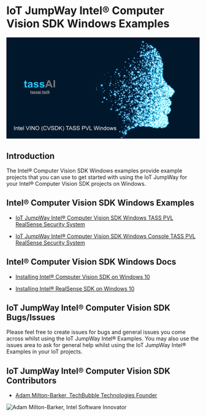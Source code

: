 # IoT JumpWay Intel® Computer Vision SDK Windows Examples

![IoT JumpWay Docs](images/Intel-Computer-Vision-Windows.png)

## Introduction

The Intel® Computer Vision SDK Windows examples provide example projects that you can use to get started with using the IoT JumpWay for your Intel® Computer Vision SDK projects on Windows.

## Intel® Computer Vision SDK Windows Examples

- [IoT JumpWay Intel® Computer Vision SDK Windows TASS PVL RealSense Security System](https://github.com/iotJumpway/IoT-JumpWay-Intel-Examples/tree/master/Intel-Computer-Vision-SDK/TASS-PVL/Windows/Realsense "IoT JumpWay Intel® Computer Vision SDK Windows TASS PVL RealSense Security System")

- [IoT JumpWay Intel® Computer Vision SDK Windows Console TASS PVL RealSense Security System](https://github.com/iotJumpway/IoT-JumpWay-Intel-Examples/tree/master/Intel-Computer-Vision-SDK/TASS-PVL/Windows/Realsense/ConsoleApp "IoT JumpWay Intel® Computer Vision SDK Windows TASS PVL RealSense Security System")

## Intel® Computer Vision SDK Windows Docs

- [Installing Intel® Computer Vision SDK on Windows 10](https://github.com/iotJumpway/IoT-JumpWay-Intel-Examples/blob/master/Intel-Computer-Vision-SDK/TASS-PVL/Windows/_Docs/1-Installing-Intel-CV-SDK.md "Installing Intel® Computer Vision SDK on Windows 10")

- [Installing Intel® RealSense SDK on Windows 10](https://github.com/iotJumpway/IoT-JumpWay-Intel-Examples/blob/master/Intel-Computer-Vision-SDK/TASS-PVL/Windows/_Docs/2-Installing-Intel-RealSense-SDK.md "Installing Intel® RealSense SDK on Windows 10")

## IoT JumpWay Intel® Computer Vision SDK Bugs/Issues

Please feel free to create issues for bugs and general issues you come across whilst using the IoT JumpWay Intel® Examples. You may also use the issues area to ask for general help whilst using the IoT JumpWay Intel® Examples in your IoT projects.

## IoT JumpWay Intel® Computer Vision SDK Contributors

- [Adam Milton-Barker, TechBubble Technologies Founder](https://github.com/iotJumpway "Adam Milton-Barker, TechBubble Technologies Founder")

![Adam Milton-Barker,  Intel Software Innovator](../../../images/main/Intel-Software-Innovator.jpg)